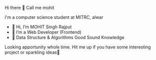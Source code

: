 Hi there 👋
Call me mohit

I'm a computer science student at MITRC, alwar
- 👋 Hi, I’m MOHIT Singh Rajput
- 👀 I’m a Web Developer (Frontend)
- 🏫 Data Structure & Algorithms Good Sound Knowledge

Looking apportunity whole time. 
Hit me up if you have some interesting project or sparkling ideas🤩


<!---
Mohit888-R/Mohit888-R is a ✨ special ✨ repository because its `README.md` (this file) appears on your GitHub profile.
You can click the Preview link to take a look at your changes.
--->
